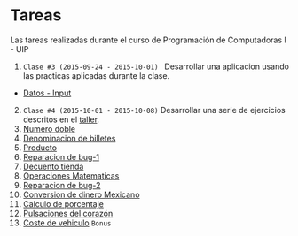 # Tareas
Las tareas realizadas durante el curso de Programación de Computadoras I - UIP

1. ```Clase #3 (2015-09-24 - 2015-10-01) ``` Desarrollar una aplicacion usando las practicas aplicadas durante la clase.
  * [Datos - Input](https://github.com/jcsena/pcc/blob/master/tareas/1/print.cpp)
2.  ```Clase #4 (2015-10-01 - 2015-10-08)``` Desarrollar una serie de ejercicios descritos en el [taller](https://github.com/jcsena/pcc/blob/master/tareas/2/task.txt).
  1. [Numero doble](https://github.com/jcsena/pcc/blob/master/tareas/2/1/app.cpp)
  2. [Denominacion de billetes](https://github.com/jcsena/pcc/blob/master/tareas/2/2/app.cpp)
  3. [Producto](https://github.com/jcsena/pcc/blob/master/tareas/2/3/app.cpp)
  4. [Reparacion de bug-1](https://github.com/jcsena/pcc/blob/master/tareas/2/4/app.cpp)
  5. [Decuento tienda](https://github.com/jcsena/pcc/blob/master/tareas/2/5/app.cpp)
  6. [Operaciones Matematicas](https://github.com/jcsena/pcc/blob/master/tareas/2/6/app.cpp)
  7. [Reparacion de bug-2](https://github.com/jcsena/pcc/blob/master/tareas/2/7/app.cpp)
  8. [Conversion de dinero Mexicano](https://github.com/jcsena/pcc/blob/master/tareas/2/8/app.cpp)
  9. [Calculo de porcentaje](https://github.com/jcsena/pcc/blob/master/tareas/2/9/app.cpp)
  10. [Pulsaciones del corazón](https://github.com/jcsena/pcc/blob/master/tareas/2/10/app.cpp)
  11. [Coste de vehiculo](https://github.com/jcsena/pcc/blob/master/tareas/2/11/app.cpp) ```Bonus```
